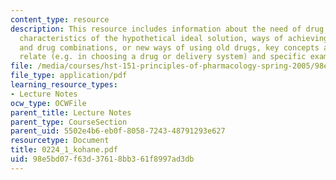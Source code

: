 ```yaml
---
content_type: resource
description: This resource includes information about the need of drug development,
  characteristics of the hypothetical ideal solution, ways of achieving, new drugs
  and drug combinations, or new ways of using old drugs, key concepts and how they
  relate (e.g. in choosing a drug or delivery system) and specific examples.
file: /media/courses/hst-151-principles-of-pharmacology-spring-2005/98e5bd07f63d37618bb361f8997ad3db_0224_1_kohane.pdf
file_type: application/pdf
learning_resource_types:
- Lecture Notes
ocw_type: OCWFile
parent_title: Lecture Notes
parent_type: CourseSection
parent_uid: 5502e4b6-eb0f-8058-7243-48791293e627
resourcetype: Document
title: 0224_1_kohane.pdf
uid: 98e5bd07-f63d-3761-8bb3-61f8997ad3db
---
```

